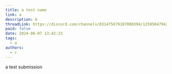 ```yaml
---
title: a test name
link: a
description: b
threadLink: https://discord.com/channels/831475679107088394/1259504794217746533
paid: false
date: 2024-06-07 13:42:23
tags:
  - a
authors:
  - c
---
```

a test submission